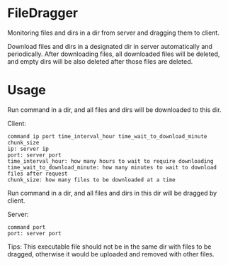 # FileDragger
Monitoring files and dirs in a dir from server and dragging them to client.

Download files and dirs in a designated dir in server automatically and periodically. After downloading files, all downloaded files will be deleted, and empty dirs will be also deleted after those files are deleted.

# Usage
Run command in a dir, and all files and dirs will be downloaded to this dir.

Client: 

    command ip port time_interval_hour time_wait_to_download_minute chunk_size
    ip: server ip
    port: server port
    time_interval_hour: how many hours to wait to require downloading
    time_wait_to_download_minute: how many minutes to wait to download files after request
    chunk_size: how many files to be downloaded at a time
    
Run command in a dir, and all files and dirs in this dir will be dragged by client.

Server: 

    command port
    port: server port
    
Tips: This executable file should not be in the same dir with files to be dragged, otherwise it would be uploaded and removed with other files.
